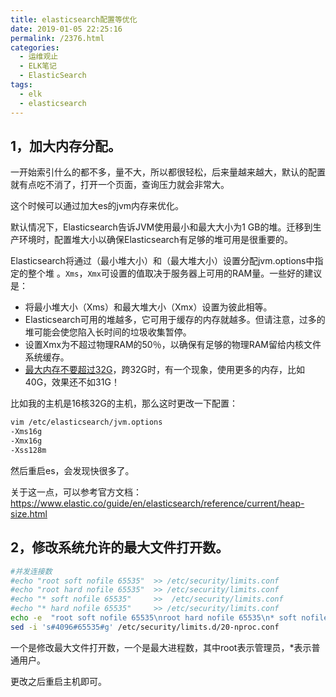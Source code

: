 ```yaml
---
title: elasticsearch配置等优化
date: 2019-01-05 22:25:16
permalink: /2376.html
categories:
  - 运维观止
  - ELK笔记
  - ElasticSearch
tags:
  - elk
  - elasticsearch
---
```


## 1，加大内存分配。

一开始索引什么的都不多，量不大，所以都很轻松，后来量越来越大，默认的配置就有点吃不消了，打开一个页面，查询压力就会非常大。

这个时候可以通过加大es的jvm内存来优化。

默认情况下，Elasticsearch告诉JVM使用最小和最大大小为1 GB的堆。迁移到生产环境时，配置堆大小以确保Elasticsearch有足够的堆可用是很重要的。

Elasticsearch将通过（最小堆大小）和（最大堆大小）设置分配jvm.options中指定的整个堆 。`Xms`，`Xmx`可设置的值取决于服务器上可用的RAM量。一些好的建议是：

- 将最小堆大小（Xms）和最大堆大小（Xmx）设置为彼此相等。
- Elasticsearch可用的堆越多，它可用于缓存的内存就越多。但请注意，过多的堆可能会使您陷入长时间的垃圾收集暂停。
- 设置Xmx为不超过物理RAM的50％，以确保有足够的物理RAM留给内核文件系统缓存。
- [最大内存不要超过32G](https://www.elastic.co/guide/en/elasticsearch/guide/master/heap-sizing.html#compressed_oops)，跨32G时，有一个现象，使用更多的内存，比如 40G，效果还不如31G！

比如我的主机是16核32G的主机，那么这时更改一下配置：

```sh
vim /etc/elasticsearch/jvm.options
-Xms16g
-Xmx16g
-Xss128m
```

然后重启es，会发现快很多了。

关于这一点，可以参考官方文档：https://www.elastic.co/guide/en/elasticsearch/reference/current/heap-size.html

## 2，修改系统允许的最大文件打开数。

```sh
#并发连接数
#echo "root soft nofile 65535"  >> /etc/security/limits.conf
#echo "root hard nofile 65535"  >> /etc/security/limits.conf
#echo "* soft nofile 65535"     >>  /etc/security/limits.conf
#echo "* hard nofile 65535"     >> /etc/security/limits.conf
echo -e  "root soft nofile 65535\nroot hard nofile 65535\n* soft nofile 65535\n* hard nofile 65535\n"     >> /etc/security/limits.conf
sed -i 's#4096#65535#g' /etc/security/limits.d/20-nproc.conf 
```

一个是修改最大文件打开数，一个是最大进程数，其中root表示管理员，*表示普通用户。

更改之后重启主机即可。
